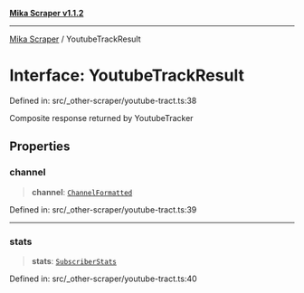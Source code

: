 [**Mika Scraper v1.1.2**](../README.md)

***

[Mika Scraper](../README.md) / YoutubeTrackResult

# Interface: YoutubeTrackResult

Defined in: src/\_other-scraper/youtube-tract.ts:38

Composite response returned by YoutubeTracker

## Properties

### channel

> **channel**: [`ChannelFormatted`](ChannelFormatted.md)

Defined in: src/\_other-scraper/youtube-tract.ts:39

***

### stats

> **stats**: [`SubscriberStats`](SubscriberStats.md)

Defined in: src/\_other-scraper/youtube-tract.ts:40
